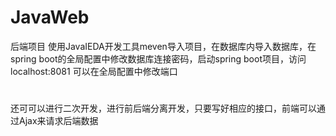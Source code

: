 # JavaWeb
后端项目
使用JavaIEDA开发工具meven导入项目，在数据库内导入数据库，在spring boot的全局配置中修改数据库连接密码，启动spring boot项目，访问localhost:8081   可以在全局配置中修改端口
#
还可可以进行二次开发，进行前后端分离开发，只要写好相应的接口，前端可以通过Ajax来请求后端数据
